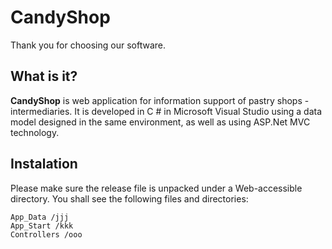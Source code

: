 CandyShop
===========
Thank you for choosing our software.

What is it?
-----------
**CandyShop** is web application for information support of pastry shops - 
intermediaries. It is developed in C # in Microsoft Visual Studio using a data 
model designed in the same environment, as well as using ASP.Net MVC technology.

Instalation
-----------
Please make sure the release file is unpacked under a Web-accessible directory. 
You shall see the following files and directories:
    
    App_Data /jjj
    App_Start /kkk
    Controllers /ооо
